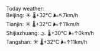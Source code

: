 Today weather:  
Beijing: ☀️ 🌡️+32°C 🌬️↖7km/h  
Tianjin: ☀️ 🌡️+32°C 🌬️↑11km/h  
Shijiazhuang: 🌫  🌡️+30°C 🌬️↑0km/h  
Tangshan: ☀️ 🌡️+32°C 🌬️↑11km/h  
